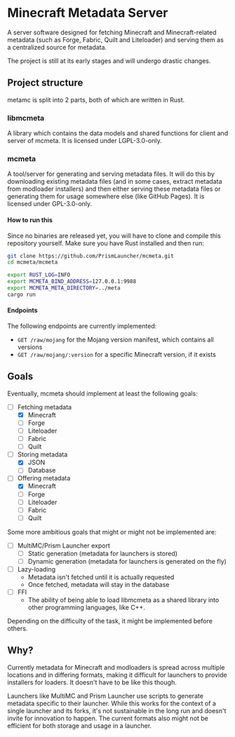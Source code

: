# Minecraft Metadata Server

A server software designed for fetching Minecraft and Minecraft-related
metadata (such as Forge, Fabric, Quilt and Liteloader) and serving them as a
centralized source for metadata.

The project is still at its early stages and will undergo drastic changes.

## Project structure

metamc is split into 2 parts, both of which are written in Rust.

### libmcmeta

A library which contains the data models and shared functions for client and
server of mcmeta. It is licensed under LGPL-3.0-only.

### mcmeta

A tool/server for generating and serving metadata files. It will do this by
downloading existing metadata files (and in some cases, extract metadata from
modloader installers) and then either serving these metadata files or
generating them for usage somewhere else (like GitHub Pages). It is licensed
under GPL-3.0-only.

#### How to run this

Since no binaries are released yet, you will have to clone and compile this
repository yourself. Make sure you have Rust installed and then run:

```sh
git clone https://github.com/PrismLauncher/mcmeta.git
cd mcmeta/mcmeta

export RUST_LOG=INFO
export MCMETA_BIND_ADDRESS=127.0.0.1:9988
export MCMETA_META_DIRECTORY=../meta
cargo run
```

#### Endpoints

The following endpoints are currently implemented:

- `GET /raw/mojang` for the Mojang version manifest, which contains all
versions
- `GET /raw/mojang/:version` for a specific Minecraft version, if it exists

## Goals

Eventually, mcmeta should implement at least the following goals:

- [ ] Fetching metadata
  - [x] Minecraft
  - [ ] Forge
  - [ ] Liteloader
  - [ ] Fabric
  - [ ] Quilt
- [ ] Storing metadata
  - [x] JSON
  - [ ] Database
- [ ] Offering metadata
  - [x] Minecraft
  - [ ] Forge
  - [ ] Liteloader
  - [ ] Fabric
  - [ ] Quilt

Some more ambitious goals that might or might not be implemented are:

- [ ] MultiMC/Prism Launcher export
  - [ ] Static generation (metadata for launchers is stored)
  - [ ] Dynamic generation (metadata for launchers is generated on the fly)
- [ ] Lazy-loading
  - Metadata isn't fetched until it is actually requested
  - Once fetched, metadata will stay in the database
- [ ] FFI
  - The ability of being able to load libmcmeta as a shared library into other
    programming languages, like C++.

Depending on the difficulty of the task, it might be implemented before others.

## Why?

Currently metadata for Minecraft and modloaders is spread across multiple
locations and in differing formats, making it difficult for launchers
to provide installers for loaders. It doesn't have to be like this though.

Launchers like MultiMC and Prism Launcher use scripts to generate metadata
specific to their launcher. While this works for the context of a single
launcher and its forks, it's not sustainable in the long run and doesn't
invite for innovation to happen. The current formats also might not be
efficient for both storage and usage in a launcher.
